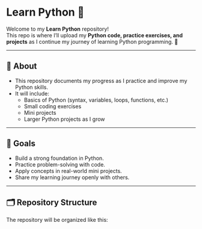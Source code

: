 # Learn Python 🐍

Welcome to my **Learn Python** repository!  
This repo is where I’ll upload my **Python code, practice exercises, and projects** as I continue my journey of learning Python programming. 🚀

---

## 📌 About
- This repository documents my progress as I practice and improve my Python skills.  
- It will include:
  - Basics of Python (syntax, variables, loops, functions, etc.)
  - Small coding exercises
  - Mini projects
  - Larger Python projects as I grow

---

## 🎯 Goals
- Build a strong foundation in Python.
- Practice problem-solving with code.
- Apply concepts in real-world mini projects.
- Share my learning journey openly with others.

---

## 🗂️ Repository Structure
The repository will be organized like this:
